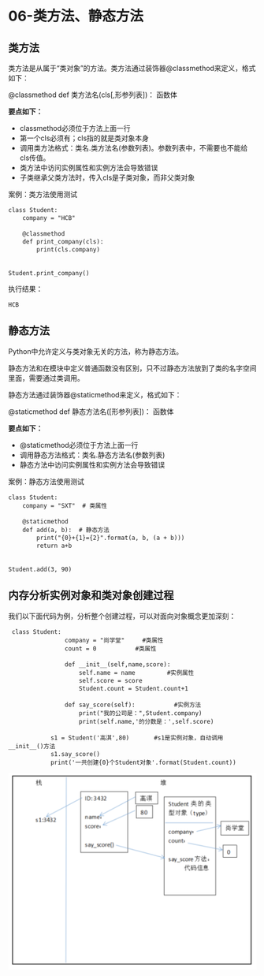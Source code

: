 # 06-类方法、静态方法


## 类方法

类方法是从属于“类对象”的方法。类方法通过装饰器@classmethod来定义，格式如下：

@classmethod
def 类方法名(cls[,形参列表])：
    函数体


**要点如下：**

- classmethod必须位于方法上面一行
- 第一个cls必须有；cls指的就是类对象本身
- 调用类方法格式：类名.类方法名(参数列表)。参数列表中，不需要也不能给cls传值。
- 类方法中访问实例属性和实例方法会导致错误
- 子类继承父类方法时，传入cls是子类对象，而非父类对象


案例：类方法使用测试
```
class Student:
    company = "HCB"

    @classmethod
    def print_company(cls):
        print(cls.company)


Student.print_company()
```

执行结果：
```
HCB
```

## 静态方法

Python中允许定义与类对象无关的方法，称为静态方法。

静态方法和在模块中定义普通函数没有区别，只不过静态方法放到了类的名字空间里面，需要通过类调用。

静态方法通过装饰器@staticmethod来定义，格式如下：

@staticmethod
def 静态方法名([形参列表])：
    函数体

**要点如下：**

- @staticmethod必须位于方法上面一行
- 调用静态方法格式：类名.静态方法名(参数列表)
- 静态方法中访问实例属性和实例方法会导致错误

案例：静态方法使用测试

```
class Student:
    company = "SXT"  # 类属性

    @staticmethod
    def add(a, b):  # 静态方法
        print("{0}+{1}={2}".format(a, b, (a + b)))
        return a+b


Student.add(3, 90)
```


## 内存分析实例对象和类对象创建过程

我们以下面代码为例，分析整个创建过程，可以对面向对象概念更加深刻：

```
 class Student:            
                company = "尚学堂"     #类属性
                count = 0           #类属性
                 
                def __init__(self,name,score):
                    self.name = name         #实例属性
                    self.score = score
                    Student.count = Student.count+1
              
                def say_score(self):           #实例方法
                    print("我的公司是：",Student.company)
                    print(self.name,'的分数是：',self.score)
              
            s1 = Student('高淇',80)       #s1是实例对象，自动调用__init__()方法
            s1.say_score()
            print('一共创建{0}个Student对象'.format(Student.count))
```

![](_v_images/20201105161649552_389532459.png)